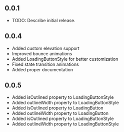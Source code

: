 ## 0.0.1

* TODO: Describe initial release.

## 0.0.4

* Added custom elevation support
* Improved bounce animations
* Added LoadingButtonStyle for better customization
* Fixed state transition animations
* Added proper documentation

## 0.0.5

* Added isOutlined property to LoadingButtonStyle
* Added outlineWidth property to LoadingButtonStyle
* Added isOutlined property to LoadingButton
* Added outlineWidth property to LoadingButton
* Added isOutlined property to LoadingButtonStyle
* Added outlineWidth property to LoadingButtonStyle
